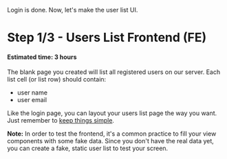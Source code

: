 Login is done. Now, let's make the user list UI.

# Step 1/3 - Users List Frontend (FE)
#### Estimated time: 3 hours

The blank page you created will list all registered users on our server. Each list cell (or list row) should contain:
  - user name
  - user email

Like the login page, you can layout your users list page the way you want. Just remember to [keep things simple](https://en.wikipedia.org/wiki/KISS_principle).

**Note:** In order to test the frontend, it's a common practice to fill your view components with some fake data. Since you don't have the real data yet, you can create a fake, static user list to test your screen.

